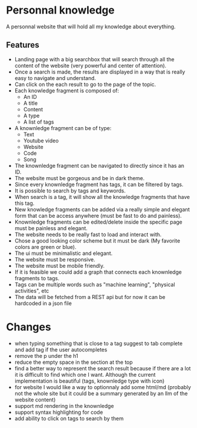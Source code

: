 # Personnal knowledge 
A personnal website that will hold all my knowledge about everything.

## Features
- Landing page with a big searchbox that will search through all the content of the website (very powerful and center of attention).
- Once a search is made, the results are displayed in a way that is really easy to navigate and understand.
- Can click on the each result to go to the page of the topic.
- Each knowledge fragment is composed of:
  - An ID
  - A title
  - Content
  - A type
  - A list of tags
- A knownledge fragment can be of type:
  - Text
  - Youtube video
  - Website
  - Code
  - Song
- The knownledge fragment can be navigated to directly since it has an ID.
- The website must be gorgeous and be in dark theme.
- Since every knownledge fragment has tags, it can be filtered by tags.
- It is possible to search by tags and keywords.
- When search is a tag, it will show all the knowledge fragments that have this tag.
- New knowledge fragments can be added via a really simple and elegant form that can be access anywhere (must be fast to do and painless).
- Knownledge fragments can be edited/delete inside the specific page must be painless and elegant.
- The website needs to be really fast to load and interact with.
- Chose a good looking color scheme but it must be dark (My favorite colors are green or blue).
- The ui must be minimalistic and elegant.
- The website must be responsive.
- The website must be mobile friendly.
- If it is feasible we could add a graph that connects each knownledge fragments to tags.
- Tags can be multiple words such as "machine learning",  "physical activities", etc
- The data will be fetched from a REST api but for now it can be hardcoded in a json file

# Changes
- when typing something that is close to a tag suggest to tab complete and add tag if the user autocompletes
- remove the p under the h1
- reduce the empty space in the section at the top
- find a better way to represent the search result because if there are a lot it is difficult to find which one I want. Although the current implementation is beautiful (tags, knownledge type with icon)
- for website I would like a way to optionnaly add some html/md (probably not the whole site but it could be a summary generated by an llm of the website content)
- support md rendering in the knownledge
- support syntax highlighting for code
- add ability to click on tags to search by them